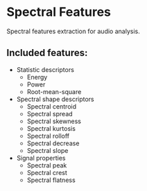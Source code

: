 # Spectral Features
Spectral features extraction for audio analysis.

## Included features:
- Statistic descriptors
  - Energy
  - Power
  - Root-mean-square
- Spectral shape descriptors
  - Spectral centroid
  - Spectral spread
  - Spectral skewness
  - Spectral kurtosis
  - Spectral rolloff
  - Spectral decrease
  - Spectral slope
- Signal properties
  - Spectral peak
  - Spectral crest
  - Spectral flatness

